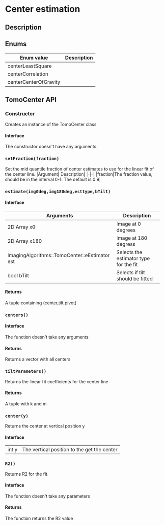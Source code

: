 # Center estimation

## Description

## Enums
|Enum value| Description|
|-|-|
|centerLeastSquare ||
|centerCorrelation ||
|centerCenterOfGravity||

## TomoCenter API

### Constructor
Creates an instance of the TomoCenter class

#### Interface
The constructor doesn't have any arguments.

### ```setFraction(fraction)```
Set the mid quantile fraction of center estimates to use for the linear fit of the center line.
|Argument| Description|
|-|-|
|fraction|The fraction value, should be in the interval 0-1. The default is 0.9|

### ```estimate(img0deg,img180deg,esttype,bTilt)```
#### Interface
|Arguments| Description|
|-|-|
|2D Array x0| Image at 0 degrees|
|2D Array x180| Image at 180 degress |
|ImagingAlgorithms::TomoCenter::eEstimator est | Selects the estimator type for the fit|
|bool bTilt| Selects if tilt should be fitted |

#### Returns
A tuple containing (center,tilt,pivot)

### ```centers()```

#### Interface
The function doesn't take any arguments
#### Returns
Returns a vector with all centers

### ```tiltParameters()```
Returns the linear fit coefficients for the center line

#### Returns
A tuple with k and m
   
### ```center(y)```
Returns the center at vertical position y

#### Interface
|||
|-|-|
| int y | The vertical position to the get the center|

### ```R2()```
Returns R2 for the fit.

#### Interface
The function doesn't take any parameters

#### Returns
The function returns the R2 value
